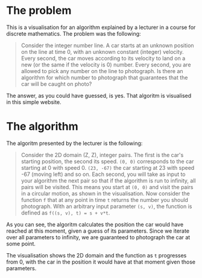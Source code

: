 # The problem

This is a visualisation for an algorithm explained by a lecturer in a course for discrete mathematics. The problem was the following:
> Consider the integer number line. A car starts at an unknown position on the line at time 0, with an unknown constant (integer) velocity. Every second, the car moves according to its velocity to land on a new (or the same if the velocity is 0) number. Every second, you are allowed to pick any number on the line to photograph. Is there an algorithm for which number to photograph that guarantees that the car will be caught on photo?

The answer, as you could have guessed, is yes. That algoritm is visualised in this simple website.

# The algorithm

The algoritm presented by the lecturer is the following:
> Consider the 2D domain (Z, Z), integer pairs. The first is the car's starting position, the second its speed. `(0, 0)` corresponds to the car starting at 0 with speed 0. `(23, -67)` the car starting at 23 with speed -67 (moving left) and so on. Each second, you will take as input to your algorithm the next pair so that if the algorithm is run to infinity, all pairs will be visited. This means you start at `(0, 0)` and visit the pairs in a circular motion, as shown in the visualisation. Now consider the function `f` that at any point in time `t` returns the number you should photograph. With an arbitrary input parameter `(s, v)`, the function is defined as `f((s, v), t) = s + v*t`.

As you can see, the algoritm calculates the position the car would have reached at this moment, given a guess of its parameters. Since we iterate over all parameters to infinity, we are guaranteed to photograph the car at some point.

The visualisation shows the 2D domain and the function as `t` progresses from 0, with the car in the position it would have at that moment given those parameters.